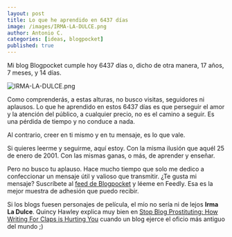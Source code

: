 ```yaml
---
layout: post
title: Lo que he aprendido en 6437 días
image: /images/IRMA-LA-DULCE.png
author: Antonio C.
categories: [ideas, blogpocket]
published: true
---
```


Mi blog Blogpocket cumple hoy 6437 días o, dicho de otra manera, 17 años, 7 meses, y 14 días.

![IRMA-LA-DULCE.png]({{site.baseurl}}/images/IRMA-LA-DULCE.png)

Como comprenderás, a estas alturas, no busco visitas, seguidores ni aplausos. Lo que he aprendido en estos 6437 días es que perseguir el amor y la atención del público, a cualquier precio, no es el camino a seguir. Es una pérdida de tiempo y no conduce a nada. 

Al contrario, creer en ti mismo y en tu mensaje, es lo que vale.

Si quieres leerme y seguirme, aquí estoy. Con la misma ilusión que aquél 25 de enero de 2001. Con las mismas ganas, o más, de aprender y enseñar. 

Pero no busco tu aplauso. Hace mucho tiempo que solo me dedico a confeccionar un mensaje útil y valioso que transmitir. ¿Te gusta mi mensaje? Suscríbete al [feed de Blogpocket](https://www.blogpocket.com/feed) y léeme en Feedly. Esa es la mejor muestra de adhesión que puedo recibir.

Si los blogs fuesen personajes de película, el mío no sería ni de lejos **Irma La Dulce**. Quincy Hawley explica muy bien en [Stop Blog Prostituting: How Writing For Claps is Hurting You](https://writingcooperative.com/stop-blog-prostituting-how-writing-for-claps-is-hurting-you-ed4745fc35d2) cuando un blog ejerce el oficio más antiguo del mundo ;)
